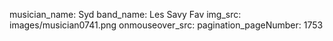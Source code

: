 musician_name: Syd
band_name: Les Savy Fav
img_src: images/musician0741.png
onmouseover_src: 
pagination_pageNumber: 1753